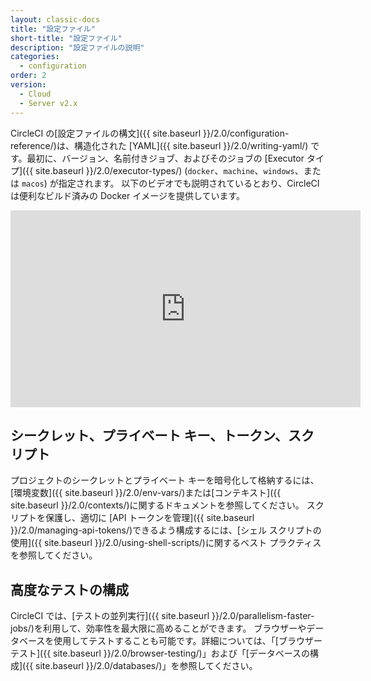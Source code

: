 ```yaml
---
layout: classic-docs
title: "設定ファイル"
short-title: "設定ファイル"
description: "設定ファイルの説明"
categories:
  - configuration
order: 2
version:
  - Cloud
  - Server v2.x
---
```


CircleCI の[設定ファイルの構文]({{ site.baseurl }}/2.0/configuration-reference/)は、構造化された [YAML]({{ site.baseurl }}/2.0/writing-yaml/) です。最初に、バージョン、名前付きジョブ、およびそのジョブの [Executor タイプ]({{ site.baseurl }}/2.0/executor-types/) (`docker`、`machine`、`windows`、または `macos`) が指定されます。 以下のビデオでも説明されているとおり、CircleCI は便利なビルド済みの Docker イメージを提供しています。

<div class="video-wrapper">
<iframe width="560" height="315" src="https://www.youtube.com/embed/PgIwBzXBn7M" frameborder="0" allow="autoplay; encrypted-media" allowfullscreen mark="crwd-mark"></iframe>
</div>

## シークレット、プライベート キー、トークン、スクリプト

プロジェクトのシークレットとプライベート キーを暗号化して格納するには、[環境変数]({{ site.baseurl }}/2.0/env-vars/)または[コンテキスト]({{ site.baseurl }}/2.0/contexts/)に関するドキュメントを参照してください。 スクリプトを保護し、適切に [API トークンを管理]({{ site.baseurl }}/2.0/managing-api-tokens/)できるよう構成するには、[シェル スクリプトの使用]({{ site.baseurl }}/2.0/using-shell-scripts/)に関するベスト プラクティスを参照してください。

## 高度なテストの構成

CircleCI では、[テストの並列実行]({{ site.baseurl }}/2.0/parallelism-faster-jobs/)を利用して、効率性を最大限に高めることができます。 ブラウザーやデータベースを使用してテストすることも可能です。詳細については、「[ブラウザー テスト]({{ site.baseurl }}/2.0/browser-testing/)」および「[データベースの構成]({{ site.baseurl }}/2.0/databases/)」を参照してください。